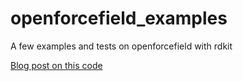 # openforcefield_examples
A few examples and tests on openforcefield with rdkit

[Blog post on this code](https://www.discngine.com/blog/2019/6/12/openforcefield-040-parametrization-tests-on-xchem-and-rcsb-data)
